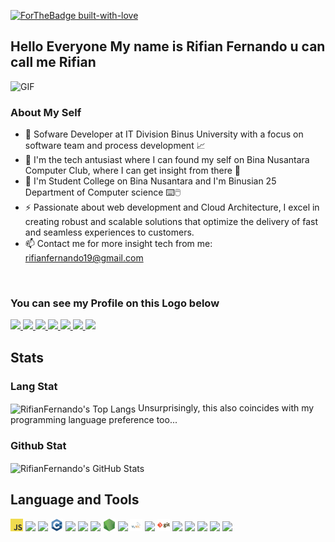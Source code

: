 [![ForTheBadge built-with-love](https://forthebadge.com/images/badges/made-with-markdown.svg)](https://GitHub.com/Naereen/)

## Hello Everyone My name is Rifian Fernando u can call me Rifian
![GIF](https://media.giphy.com/media/Cmr1OMJ2FN0B2/giphy.gif)

### About My Self

-   🙌 Sofware Developer at IT Division Binus University with a focus on software team and process development 📈
-   🙌 I'm the tech antusiast where I can found my self on Bina Nusantara Computer Club, where I can get insight from there 🏫
-   🙌 I'm Student College on Bina Nusantara and I'm Binusian 25 Department of Computer science ⌨️🖱️
-   ⚡ Passionate about web development and Cloud Architecture, I excel in creating robust and scalable solutions that optimize the delivery of fast and seamless experiences to customers.
-   📫 Contact me for more insight tech from me: rifianfernando19@gmail.com

<div>
  
 <br/>
  
### You can see my Profile on this Logo below
  
  <a href="mailto:rifianfernando19@gmail.com" target="_blank">
      <img src="https://img.shields.io/badge/Gmail-D14836?style=for-the-badge&logo=gmail&logoColor=white" target="_blank">
  </a>
  
   <a href="https://discord.com/users/446747651912892417" target="__blank">
      <img src="https://img.shields.io/badge/Discord-7289DA?style=for-the-badge&logo=discord&logoColor=white" target="_blank">
  </a>
  
  <a href="https://www.instagram.com/rifian_fernando/" target="__blank">
    <img src="https://img.shields.io/badge/-Instagram-%23E4405F?style=for-the-badge&logo=instagram&logoColor=white" target="_blank">
  </a>
  
  <a href="https://www.instagram.com/rifian_fernando/" target="__blank">
    <img src="https://img.shields.io/badge/-Instagram-%23E4405F?style=for-the-badge&logo=instagram&logoColor=white" target="_blank">
  </a>
  
  <a href="https://www.linkedin.com/in/rifian-fernando" target="__blank">
    <img src="https://img.shields.io/badge/-LinkedIn-%230077B5?style=for-the-badge&logo=linkedin&logoColor=white" target="_blank">
  </a>
  
  <a href="https://gitlab.com/rifianfernando19" target="__blank">
    <img src="https://img.shields.io/badge/GitLab-330F63?style=for-the-badge&logo=gitlab&logoColor=white" target="_blank">
  </a>
    
  <a href="https://open.spotify.com/user/31av6dim3ykjejsldljnqcnre54y" target="__blank">
    <img src="https://www.freepnglogos.com/uploads/spotify-logo-png/spotify-icon-marilyn-scott-0.png" width="3%" target="_blank">
  </a>
  
</div>
  
</div>

## Stats

### Lang Stat

<img align="center" alt="RifianFernando's Top Langs" src="https://github-readme-stats.vercel.app/api/top-langs/?username=RifianFernando&layout=compact&theme=radical" />
Unsurprisingly, this also coincides with my programming language preference too...

### Github Stat

<img align="center" alt="RifianFernando's GitHub Stats" src="https://github-readme-stats.vercel.app/api?username=RifianFernando&show_icons=true&theme=radical" />

## Language and Tools

<code><img height="20" src="https://raw.githubusercontent.com/github/explore/80688e429a7d4ef2fca1e82350fe8e3517d3494d/topics/javascript/javascript.png"></code>
<code><img height="20" src="https://seeklogo.com/images/P/python-logo-A32636CAA3-seeklogo.com.png"></code>
<code><img height="20" src="https://seeklogo.com/images/J/java-logo-7833D1D21A-seeklogo.com.png"></code>
<code><img height="20" src="https://raw.githubusercontent.com/github/explore/80688e429a7d4ef2fca1e82350fe8e3517d3494d/topics/cpp/cpp.png"></code>
<code><img height="20" src="https://seeklogo.com/images/P/php-logo-ADE513E748-seeklogo.com.png"></code>
<code><img height="20" src="https://seeklogo.com/images/H/html5-logo-EF92D240D7-seeklogo.com.png"></code>
<code><img height="20" src="https://seeklogo.com/images/C/css3-logo-8724075274-seeklogo.com.png"></code>
<code><img height="20" src="https://raw.githubusercontent.com/github/explore/80688e429a7d4ef2fca1e82350fe8e3517d3494d/topics/nodejs/nodejs.png"></code>
<code><img height="20" src="https://seeklogo.com/images/L/laravel-logo-41EC1D4C3F-seeklogo.com.png"></code>
<code><img height="20" src="https://raw.githubusercontent.com/github/explore/80688e429a7d4ef2fca1e82350fe8e3517d3494d/topics/mysql/mysql.png"></code>
<code><img height="40" src="![image](https://github.com/RifianFernando/RifianFernando/assets/90315898/d6c3f36f-7c0d-4511-ab44-0e9edea92ff7)"></code>
<code><img height="20" src="https://raw.githubusercontent.com/github/explore/80688e429a7d4ef2fca1e82350fe8e3517d3494d/topics/git/git.png"></code>
<code><img height="20" src="https://seeklogo.com/images/R/react-logo-7B3CE81517-seeklogo.com.png"></code>
<code><img height="20" src="https://seeklogo.com/images/T/typescript-logo-B29A3F462D-seeklogo.com.png"></code>
<code><img height="20" src="https://seeklogo.com/images/D/django-logo-4C5ECF7036-seeklogo.com.png"></code>
<code><img height="20" src="https://seeklogo.com/images/G/go-logo-046185B647-seeklogo.com.png"></code>
<code><img height="20" src="https://seeklogo.com/images/N/nestjs-logo-09342F76C0-seeklogo.com.png"></code>

<!-- <details>
  <summary>Credits</summary>

  Yes, I totally rip this idea off from [AsterinGray](https://github.com/AsterinGray) ✌️

</details> -->

<!--
**RifianFernando/RifianFernando** is a ✨ _special_ ✨ repository because its `README.md` (this file) appears on your GitHub profile.

Here are some ideas to get you started:

- 🔭 I’m currently working on ...
- 🌱 I’m currently learning ...
- 👯 I’m looking to collaborate on ...
- 🤔 I’m looking for help with ...
- 💬 Ask me about ...
- 📫 How to reach me: ...
- 😄 Pronouns: ...
- ⚡ Fun fact: ...
-->
